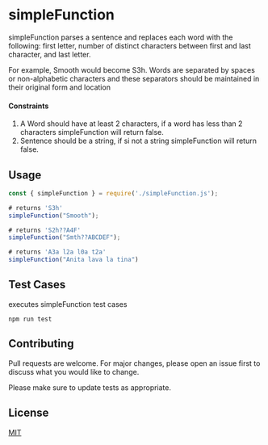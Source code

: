 # simpleFunction

simpleFunction parses a sentence and replaces each word with the following: first letter, number of distinct characters between first and last character, and last letter. 

For example, Smooth would become S3h.  Words are separated by spaces or non-alphabetic characters and these separators should be maintained in their original form and location

#### Constraints
1. A Word should have at least 2 characters, if a word has less than 2 characters simpleFunction will return false.
1. Sentence should be a string, if si not a string simpleFunction will return false.

## Usage

```javascript
const { simpleFunction } = require('./simpleFunction.js');

# returns 'S3h'
simpleFunction("Smooth");

# returns 'S2h??A4F'
simpleFunction("Smth??ABCDEF");

# returns 'A3a l2a l0a t2a'
simpleFunction("Anita lava la tina")
```

## Test Cases
executes simpleFunction test cases
```
npm run test
```

## Contributing
Pull requests are welcome. For major changes, please open an issue first to discuss what you would like to change.

Please make sure to update tests as appropriate.

## License
[MIT](https://choosealicense.com/licenses/mit/)